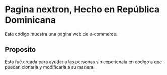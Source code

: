 # Pagina nextron, Hecho en República Dominicana
Este codigo muestra una pagina web de e-commerce.

## Proposito
Esta fué creada para ayudar a las personas sin experiencia en codigo
a que puedan clonarla y modificarla a su manera.
